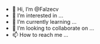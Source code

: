 - 👋 Hi, I’m @Falzecv
- 👀 I’m interested in ...
- 🌱 I’m currently learning ...
- 💞️ I’m looking to collaborate on ...
- 📫 How to reach me ...

<!---
Falzecv/Falzecv is a ✨ special ✨ repository because its `README.md` (this file) appears on your GitHub profile.
You can click the Preview link to take a look at your changes.
--->
